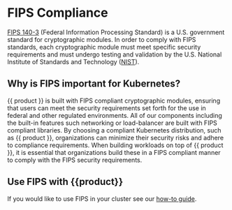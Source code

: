 # FIPS Compliance

[FIPS 140-3] (Federal Information Processing Standard) is a U.S. government
standard for cryptographic modules. In order to comply with FIPS standards,
each cryptographic module must meet specific security requirements and must
undergo testing and validation by the U.S. National Institute of Standards
and Technology ([NIST]).

## Why is FIPS important for Kubernetes?

{{ product }} is built with FIPS compliant cryptographic
modules, ensuring that users can meet the security requirements set forth
for the use in federal and other regulated environments. All of our components
including the built-in features such networking or load-balancer are built
with FIPS compliant libraries. By choosing a compliant Kubernetes distribution,
such as {{ product }}, organizations can minimize their security
risks and adhere to compliance requirements. When building workloads on top of
{{ product }}, it is essential that organizations build these in a FIPS
compliant manner to comply with the FIPS security requirements.

## Use FIPS with {{product}}

If you would like to use FIPS in your cluster see our [how-to guide].

<!-- LINKS -->
[FIPS 140-3]: https://csrc.nist.gov/pubs/fips/140-3/final
[how-to guide]: /snap/howto/security/fips.md
[NIST]: https://www.nist.gov/
